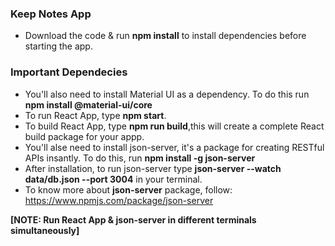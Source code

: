 ### Keep Notes App

- Download the code & run **npm install** to install dependencies before starting the app.


### Important Dependecies
- You'll also need to install Material UI as a dependency. To do this run **npm install @material-ui/core**
- To run React App, type **npm start**.
- To build React App, type **npm run build**,this will create a complete React build package for your appp.
- You'll alse need to install json-server, it's a package for creating RESTful APIs insantly. To do this, run **npm install -g json-server**
- After installation, to run json-server type **json-server --watch data/db.json --port 3004** in your terminal.
- To know more about **json-server** package, follow: https://www.npmjs.com/package/json-server


**[NOTE: Run React App & json-server in different terminals simultaneously]**
